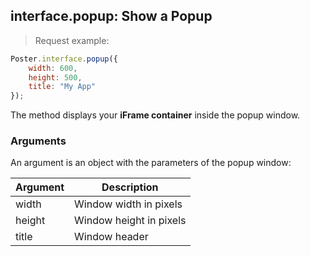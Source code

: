 ## interface.popup: Show a Popup

> Request example:

```javascript
Poster.interface.popup({
	width: 600,
	height: 500,
	title: "My App"
});
```

The method displays your **iFrame container** inside the popup window.

### Arguments

An argument is an object with the parameters of the popup window:

Argument | Description
-------- | -----------
width | Window width in pixels
height | Window height in pixels
title | Window header

